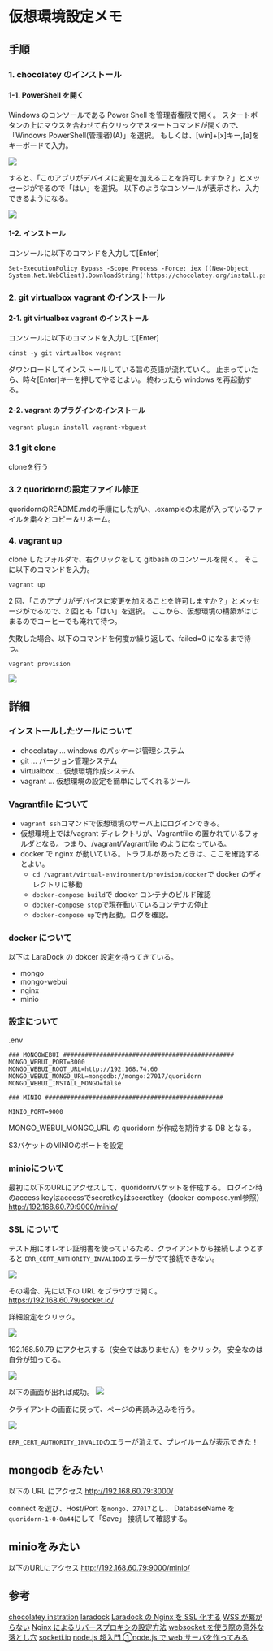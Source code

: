 # 仮想環境設定メモ

## 手順

### 1. chocolatey のインストール

#### 1-1. PowerShell を開く

Windows のコンソールである Power Shell を管理者権限で開く。
スタートボタンの上にマウスを合わせて右クリックでスタートコマンドが開くので、「Windows PowerShell(管理者)(A)」を選択。
もしくは、[win]+[x]キー,[a]をキーボードで入力。

![](img/2019-10-19-14-44-45.png)

すると、「このアプリがデバイスに変更を加えることを許可しますか？」とメッセージがでるので「はい」を選択。
以下のようなコンソールが表示され、入力できるようになる。

![](img/2019-10-19-14-52-03.png)

#### 1-2. インストール

コンソールに以下のコマンドを入力して[Enter]

```
Set-ExecutionPolicy Bypass -Scope Process -Force; iex ((New-Object System.Net.WebClient).DownloadString('https://chocolatey.org/install.ps1'))
```

### 2. git virtualbox vagrant のインストール

#### 2-1. git virtualbox vagrant のインストール

コンソールに以下のコマンドを入力して[Enter]

```
cinst -y git virtualbox vagrant
```

ダウンロードしてインストールしている旨の英語が流れていく。
止まっていたら、時々[Enter]キーを押してやるとよい。
終わったら windows を再起動する。

#### 2-2. vagrant のプラグインのインストール

```
vagrant plugin install vagrant-vbguest
```

### 3.1 git clone

cloneを行う

### 3.2 quoridornの設定ファイル修正
quoridornのREADME.mdの手順にしたがい、.exampleの末尾が入っているファイルを粛々とコピー＆リネーム。


### 4. vagrant up

clone したフォルダで、右クリックをして gitbash のコンソールを開く。
そこに以下のコマンドを入力。

```
vagrant up
```

2 回、「このアプリがデバイスに変更を加えることを許可しますか？」とメッセージがでるので、2 回とも「はい」を選択。
ここから、仮想環境の構築がはじまるのでコーヒーでも淹れて待つ。

失敗した場合、以下のコマンドを何度か繰り返して、failed=0 になるまで待つ。

```
vagrant provision
```

![](img/2019-10-19-18-10-51.png)

## 詳細

### インストールしたツールについて

- chocolatey ... windows のパッケージ管理システム
- git ... バージョン管理システム
- virtualbox ... 仮想環境作成システム
- vagrant ... 仮想環境の設定を簡単にしてくれるツール

### Vagrantfile について

- `vagrant ssh`コマンドで仮想環境のサーバ上にログインできる。
- 仮想環境上では/vagrant ディレクトリが、Vagrantfile の置かれているフォルダとなる。つまり、/vagrant/Vagrantfile のようになっている。
- docker で nginx が動いている。トラブルがあったときは、ここを確認するとよい。
  - `cd /vagrant/virtual-environment/provision/docker`で docker のディレクトリに移動
  - `docker-compose build`で docker コンテナのビルド確認
  - `docker-compose stop`で現在動いているコンテナの停止
  - `docker-compose up`で再起動。ログを確認。

### docker について

以下は LaraDock の dokcer 設定を持ってきている。

- mongo
- mongo-webui
- nginx
- minio

### 設定について

.env

```
### MONGOWEBUI ###############################################
MONGO_WEBUI_PORT=3000
MONGO_WEBUI_ROOT_URL=http://192.168.74.60
MONGO_WEBUI_MONGO_URL=mongodb://mongo:27017/quoridorn
MONGO_WEBUI_INSTALL_MONGO=false

### MINIO #################################################

MINIO_PORT=9000
```

MONGO_WEBUI_MONGO_URL の quoridorn が作成を期待する DB となる。

S3バケットのMINIOのポートを設定

### minioについて
最初に以下のURLにアクセスして、quoridornバケットを作成する。
ログイン時のaccess keyはaccessでsecretkeyはsecretkey（docker-compose.yml参照）
http://192.168.60.79:9000/minio/

### SSL について

テスト用にオレオレ証明書を使っているため、クライアントから接続しようとすると
`ERR_CERT_AUTHORITY_INVALID`のエラーがでて接続できない。

![](img/2019-10-20-08-34-57.png)

その場合、先に以下の URL をブラウザで開く。
https://192.168.60.79/socket.io/

詳細設定をクリック。

![](img/2019-10-20-08-35-14.png)

192.168.50.79 にアクセスする（安全ではありません）をクリック。
安全なのは自分が知ってる。

![](img/2019-10-20-08-36-23.png)

以下の画面が出れば成功。
![](img/2019-10-20-08-37-47.png)

クライアントの画面に戻って、ページの再読み込みを行う。

![](img/2019-10-20-08-39-17.png)

`ERR_CERT_AUTHORITY_INVALID`のエラーが消えて、プレイルームが表示できた！

## mongodb をみたい

以下の URL にアクセス
http://192.168.60.79:3000/

connect を選び、Host/Port を`mongo`、`27017`とし、
DatabaseName を`quoridorn-1-0-0a44`にして「Save」
接続して確認する。

## minioをみたい

以下のURLにアクセス
http://192.168.60.79:9000/minio/

## 参考

[chocolatey instration](https://chocolatey.org/docs/installation)
[laradock](https://github.com/laradock/laradock)
[Laradock の Nginx を SSL 化する](https://qiita.com/osakana9114/items/48fb03e51e23dd02871c)
[WSS が繋がらない](http://wiki.brekeke.jp/WSS-%E3%81%8C%E7%B9%8B%E3%81%8C%E3%82%89%E3%81%AA%E3%81%84)
[Nginx によるリバースプロキシの設定方法](https://qiita.com/schwarz471/items/9b44adfbec006eab60b0)
[websocket を使う際の意外な落とし穴](https://blog.mitsuruog.info/2012/10/websocket.html)
[socketi.io](https://socket.io/)
[node.js 超入門 ①node.js で web サーバを作ってみる](https://qiita.com/ritukiii/items/7f28554369d63eb373c3)
